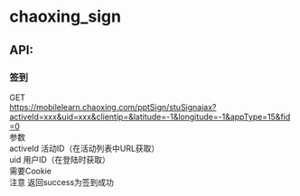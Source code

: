 # chaoxing_sign
## API:   
### 签到  
GET  
https://mobilelearn.chaoxing.com/pptSign/stuSignajax?activeId=xxx&uid=xxx&clientip=&latitude=-1&longitude=-1&appType=15&fid=0  
参数  
activeId 活动ID（在活动列表中URL获取）  
uid         用户ID（在登陆时获取）  
需要Cookie  
注意 返回success为签到成功  
